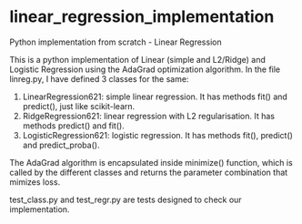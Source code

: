 # linear_regression_implementation
Python implementation from scratch - Linear Regression

 This is a python implementation of Linear (simple and L2/Ridge) and Logistic Regression using the AdaGrad optimization algorithm. In the file linreg.py, I have defined 3 classes for the same:

 1) LinearRegression621: simple linear regression. It has methods fit() and predict(), just like scikit-learn.
 2) RidgeRegression621: linear regression with L2 regularisation. It has methods predict() and fit().
 3) LogisticRegression621: logistic regression. It has methods fit(), predict() and predict_proba().

 The AdaGrad algorithm is encapsulated inside minimize() function, which is called by the different classes and returns the parameter combination that mimizes loss.

 test_class.py and test_regr.py are tests designed to check our implementation.
